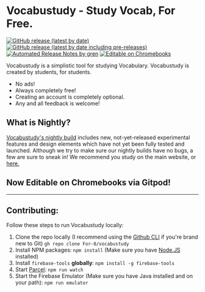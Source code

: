 # Vocabustudy - Study Vocab, For Free.

[![GitHub release (latest by date)](https://img.shields.io/github/v/release/for-0/vocabustudy?label=latest%20version)](https://vocabustudy.org/)
[![GitHub release (latest by date including pre-releases)](https://img.shields.io/github/v/release/for-0/vocabustudy?include_prereleases&label=latest%20nightly)](https://nightly.vocabustudy.org/)
[![Automated Release Notes by gren](https://img.shields.io/badge/%F0%9F%A4%96-release%20notes-00B2EE.svg)](https://github-tools.github.io/github-release-notes/)
[![Editable on Chromebooks](https://img.shields.io/badge/editable%20on-Chromebooks-brightgreen)](https://vscode.dev/)

Vocabustudy is a simplistic tool for studying Vocabulary. Vocabustudy is created by students, for students.

- No ads!
- Always completely free!
- Creating an account is completely optional.
- Any and all feedback is welcome!

## What is Nightly?

[Vocabustudy's nightly build](https://nightly.vocabustudy.org/) includes new, not-yet-released experimental features and design elements which have not yet been fully tested and launched. Although we try to make sure our nightly builds have no bugs, a few are sure to sneak in! We recommend you study on the main website, or [here.](https://vocabustudy.org/)

## Now Editable on Chromebooks via Gitpod!

-------------------

## Contributing:
Follow these steps to run Vocabustudy locally:
1. Clone the repo locally (I recommend using the [Github CLI](https://cli.github.com/manual/) if you're brand new to Git)
    `gh repo clone For-0/vocabustudy`
2. Install NPM packages: `npm install` (Make sure you have [Node.JS](https://nodejs.org/en/) installed)
3. Install `firebase-tools` **globally**: `npm install -g firebase-tools`
4. Start [Parcel](https://parceljs.org): `npm run watch`
5. Start the Firebase Emulator (Make sure you have Java installed and on your path): `npm run emulator`
